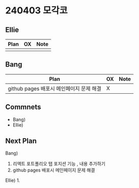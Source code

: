 # 240403 모각코

## Ellie

| Plan 	| OX 	| Note 	|
|------	|----	|------	|
|  |    |      	|


## Bang

| Plan 	| OX 	| Note 	|
|------	|----	|------	|
| github pages 배포시 메인페이지 문제 해결 |  X  |      |



## Commnets

 - Bang) 
 - Ellie) 
 
## Next Plan
 Bang)
 1. 리액트 포트폴리오 탭 포지션 기능 , 내용 추가하기
 2. github pages 배포시 메인페이지 문제 해결
 
 Ellie)
 1. 


